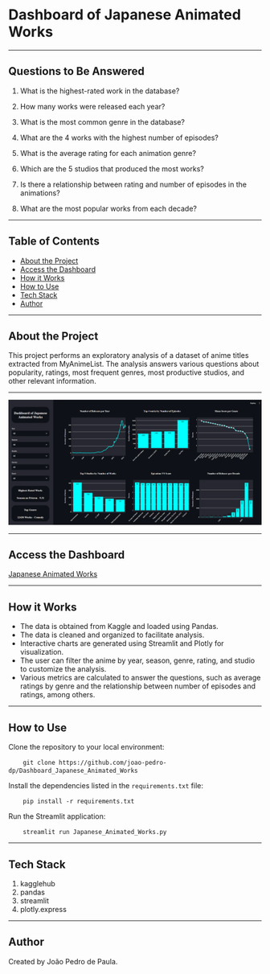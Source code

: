 # Dashboard of Japanese Animated Works

---

## Questions to Be Answered

1. What is the highest-rated work in the database?

2. How many works were released each year?

3. What is the most common genre in the database?

4. What are the 4 works with the highest number of episodes?

5. What is the average rating for each animation genre?

6. Which are the 5 studios that produced the most works?

7. Is there a relationship between rating and number of episodes in the animations?

8. What are the most popular works from each decade?

---

## Table of Contents

- [About the Project](#about-the-project)
- [Access the Dashboard](#access-the-dashboard)
- [How it Works](#how-it-works)
- [How to Use](#how-to-use)
- [Tech Stack](#tech-stack)
- [Author](#author)

---

## About the Project

This project performs an exploratory analysis of a dataset of anime titles extracted from MyAnimeList. The analysis answers various questions about popularity, ratings, most frequent genres, most productive studios, and other relevant information.

---

![Preview](screenshot.png)

---

## Access the Dashboard 

[Japanese Animated Works](https://dashjapaanimworks.streamlit.app/)

---

## How it Works

- The data is obtained from Kaggle and loaded using Pandas.
- The data is cleaned and organized to facilitate analysis.
- Interactive charts are generated using Streamlit and Plotly for visualization.
- The user can filter the anime by year, season, genre, rating, and studio to customize the analysis.
- Various metrics are calculated to answer the questions, such as average ratings by genre and the relationship between number of episodes and ratings, among others.

---

## How to Use

Clone the repository to your local environment:

        git clone https://github.com/joao-pedro-dp/Dashboard_Japanese_Animated_Works

Install the dependencies listed in the `requirements.txt` file:

        pip install -r requirements.txt

Run the Streamlit application:

        streamlit run Japanese_Animated_Works.py

---

## Tech Stack

1. kagglehub
2. pandas
3. streamlit
4. plotly.express

---

## Author

Created by João Pedro de Paula.

